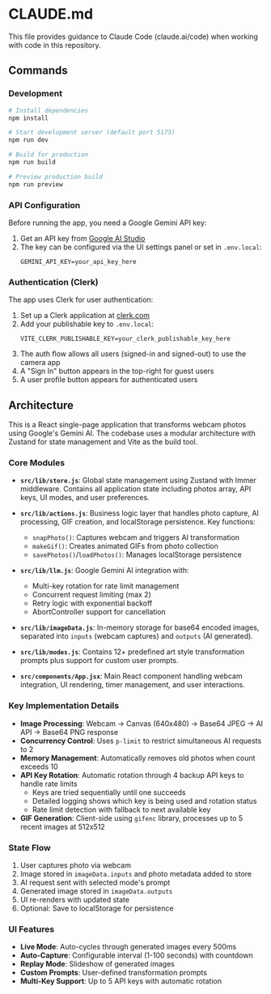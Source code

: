# CLAUDE.md

This file provides guidance to Claude Code (claude.ai/code) when working with code in this repository.

## Commands

### Development
```bash
# Install dependencies
npm install

# Start development server (default port 5173)
npm run dev

# Build for production
npm run build

# Preview production build
npm run preview
```

### API Configuration
Before running the app, you need a Google Gemini API key:
1. Get an API key from [Google AI Studio](https://aistudio.google.com/apikey)
2. The key can be configured via the UI settings panel or set in `.env.local`:
   ```
   GEMINI_API_KEY=your_api_key_here
   ```

### Authentication (Clerk)
The app uses Clerk for user authentication:
1. Set up a Clerk application at [clerk.com](https://clerk.com)
2. Add your publishable key to `.env.local`:
   ```
   VITE_CLERK_PUBLISHABLE_KEY=your_clerk_publishable_key_here
   ```
3. The auth flow allows all users (signed-in and signed-out) to use the camera app
4. A "Sign In" button appears in the top-right for guest users
5. A user profile button appears for authenticated users

## Architecture

This is a React single-page application that transforms webcam photos using Google's Gemini AI. The codebase uses a modular architecture with Zustand for state management and Vite as the build tool.

### Core Modules

- **`src/lib/store.js`**: Global state management using Zustand with Immer middleware. Contains all application state including photos array, API keys, UI modes, and user preferences.

- **`src/lib/actions.js`**: Business logic layer that handles photo capture, AI processing, GIF creation, and localStorage persistence. Key functions:
  - `snapPhoto()`: Captures webcam and triggers AI transformation
  - `makeGif()`: Creates animated GIFs from photo collection
  - `savePhotos()`/`loadPhotos()`: Manages localStorage persistence

- **`src/lib/llm.js`**: Google Gemini AI integration with:
  - Multi-key rotation for rate limit management
  - Concurrent request limiting (max 2)
  - Retry logic with exponential backoff
  - AbortController support for cancellation

- **`src/lib/imageData.js`**: In-memory storage for base64 encoded images, separated into `inputs` (webcam captures) and `outputs` (AI generated).

- **`src/lib/modes.js`**: Contains 12+ predefined art style transformation prompts plus support for custom user prompts.

- **`src/components/App.jsx`**: Main React component handling webcam integration, UI rendering, timer management, and user interactions.

### Key Implementation Details

- **Image Processing**: Webcam → Canvas (640x480) → Base64 JPEG → AI API → Base64 PNG response
- **Concurrency Control**: Uses `p-limit` to restrict simultaneous AI requests to 2
- **Memory Management**: Automatically removes old photos when count exceeds 10
- **API Key Rotation**: Automatic rotation through 4 backup API keys to handle rate limits
  - Keys are tried sequentially until one succeeds
  - Detailed logging shows which key is being used and rotation status
  - Rate limit detection with fallback to next available key
- **GIF Generation**: Client-side using `gifenc` library, processes up to 5 recent images at 512x512

### State Flow

1. User captures photo via webcam
2. Image stored in `imageData.inputs` and photo metadata added to store
3. AI request sent with selected mode's prompt
4. Generated image stored in `imageData.outputs`
5. UI re-renders with updated state
6. Optional: Save to localStorage for persistence

### UI Features

- **Live Mode**: Auto-cycles through generated images every 500ms
- **Auto-Capture**: Configurable interval (1-100 seconds) with countdown
- **Replay Mode**: Slideshow of generated images
- **Custom Prompts**: User-defined transformation prompts
- **Multi-Key Support**: Up to 5 API keys with automatic rotation